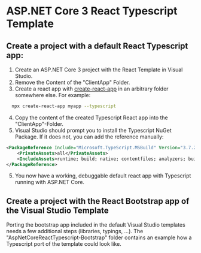# ASP.NET Core 3 React Typescript Template

## Create a project with a default React Typescript app:

1. Create an ASP.NET Core 3 project with the React Template in Visual Studio.
2. Remove the Content of the "ClientApp" Folder.
3. Create a react app with [create-react-app](https://create-react-app.dev/docs/adding-typescript/) in an arbitrary folder somewhere else. 
  For example:
  
```sh
  npx create-react-app myapp --typescript
```
4. Copy the content of the created Typescript React app into the "ClientApp"-Folder.
5. Visual Studio should prompt you to install the Typescript NuGet Package. If it does not, you can add the reference manually:

```XML
<PackageReference Include="Microsoft.TypeScript.MSBuild" Version="3.7.2">
    <PrivateAssets>all</PrivateAssets>
    <IncludeAssets>runtime; build; native; contentfiles; analyzers; buildtransitive</IncludeAssets>
</PackageReference>
```

5. You now have a working, debuggable default react app with Typescript running with ASP.NET Core.

## Create a project with the React Bootstrap app of the Visual Studio Template

Porting the bootstrap app included in the default Visual Studio templates needs a few additional steps (libraries, typings, ...). The "AspNetCoreReactTypescript-Bootstrap" folder contains an example how a Typescript port of the template could look like.